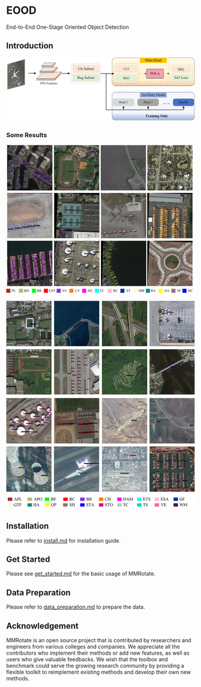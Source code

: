 # EOOD
End-to-End One-Stage Oriented Object Detection

## Introduction

![EOOD](https://github.com/zhangiguang/EOOD/raw/main/figures/eood.png)

### Some Results
![image](./figures/dota.jpg)

![image](./figures/dior.jpg)


## Installation

Please refer to [install.md](docs/en/install.md) for installation guide.

## Get Started

Please see [get_started.md](docs/en/get_started.md) for the basic usage of MMRotate.

## Data Preparation

Please refer to [data_preparation.md](tools/data/README.md) to prepare the data.

## Acknowledgement

MMRotate is an open source project that is contributed by researchers and engineers from various colleges and companies. We appreciate all the contributors who implement their methods or add new features, as well as users who give valuable feedbacks. We wish that the toolbox and benchmark could serve the growing research community by providing a flexible toolkit to reimplement existing methods and develop their own new methods.

